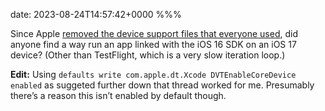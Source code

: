 date: 2023-08-24T14:57:42+0000
%%%

Since Apple [removed the device support files that everyone used](https://developer.apple.com/forums/thread/730947), did anyone find a way run an app linked with the iOS 16 SDK on an iOS 17 device? (Other than TestFlight, which is a very slow iteration loop.)

**Edit:** Using `defaults write com.apple.dt.Xcode DVTEnableCoreDevice enabled` as suggeted further down that thread worked for me. Presumably there’s a reason this isn’t enabled by default though.
